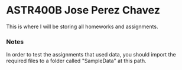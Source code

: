 # ASTR400B Jose Perez Chavez
This is where I will be storing all homeworks and assignments.


### Notes
In order to test the assignments that used data, you should import the required files to a folder called "SampleData" at this path.